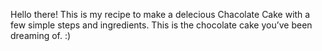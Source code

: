 Hello there! This is my recipe to make a delecious Chacolate Cake with a few simple steps and ingredients. This is the chocolate cake you’ve been dreaming of. 
:)